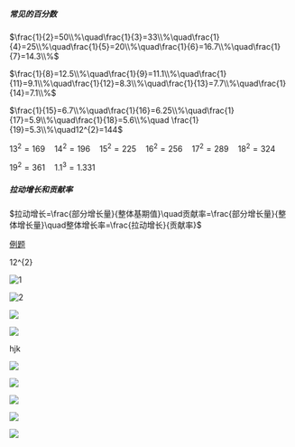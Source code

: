 ##### 常见的百分数

$\frac{1}{2}=50\\%\quad\frac{1}{3}=33\\%\quad\frac{1}{4}=25\\%\quad\frac{1}{5}=20\\%\quad\frac{1}{6}=16.7\\%\quad\frac{1}{7}=14.3\\%$

$\frac{1}{8}=12.5\\%\quad\frac{1}{9}=11.1\\%\quad\frac{1}{11}=9.1\\%\quad\frac{1}{12}=8.3\\%\quad\frac{1}{13}=7.7\\%\quad\frac{1}{14}=7.1\\%$

$\frac{1}{15}=6.7\\%\quad\frac{1}{16}=6.25\\%\quad\frac{1}{17}=5.9\\%\quad\frac{1}{18}=5.6\\%\quad \frac{1}{19}=5.3\\%\quad12^{2}=144$

$13^{2}=169\quad14^{2}=196\quad15^{2}=225\quad16^{2}=256\quad17^{2}=289\quad18^{2}=324$

$19^{2}=361\quad1.1^{3}=1.331$

##### 拉动增长和贡献率

$拉动增长=\frac{部分增长量}{整体基期值}\quad贡献率=\frac{部分增长量}{整体增长量}\quad整体增长率=\frac{拉动增长}{贡献率}$

[例题](http://www.offcn.com/xingce/2019/0606/11907.html)

12^{2}

![1](http://latex.codecogs.com/svg.latex?\frac{1}{2}=50\\%\quad\frac{1}{3}=33\\%\quad\frac{1}{4}=25\\%\quad\frac{1}{5}=20\\%\quad\frac{1}{6}=16.7\\%\quad\frac{1}{7}=14.3\\%)

![2](http://latex.codecogs.com/svg.latex?\frac{1}{8}=12.5\\%\quad\frac{1}{9}=11.1\\%\quad\frac{1}{11}=9.1\\%\quad\frac{1}{12}=8.3\\%\quad\frac{1}{13}=7.7\\%\quad\frac{1}{14}=7.1\\%)


![](http://latex.codecogs.com/svg.latex?\frac{1}{2}=50\\%\quad\frac{1}{3}=33\\%\quad\frac{1}{4}=25\\%\quad\frac{1}{5}=20\\%\quad\frac{1}{6}=16.7\\%\quad\frac{1}{7}=14.3\\%)


![](http://latex.codecogs.com/svg.latex?\frac{1}{2}=50\\%\quad\frac{1}{3}=33\\%\quad\frac{1}{4}=25\\%\quad\frac{1}{5}=20\\%\quad\frac{1}{6}=16.7\\%\quad\frac{1}{7}=14.3\\%)


hjk 

![](http://latex.codecogs.com/svg.latex?\frac{1}{8}=12.5\\%\quad\frac{1}{9}=11.1\\%\quad\frac{1}{11}=9.1\\%\quad\frac{1}{12}=8.3\\%\quad\frac{1}{13}=7.7\\%\quad\frac{1}{14}=7.1\\%)


![](http://latex.codecogs.com/svg.latex?\frac{1}{8}=12.5\\%\quad\frac{1}{9}=11.1\\%\quad\frac{1}{11}=9.1\\%\quad\frac{1}{12}=8.3\\%\quad\frac{1}{13}=7.7\\%\quad\frac{1}{14}=7.1\\%)

![](http://latex.codecogs.com/svg.latex?\frac{1}{15}=6.7\\%\quad\frac{1}{16}=6.25\\%\quad\frac{1}{17}=5.9\\%\quad\frac{1}{18}=5.6\\%\quad\frac{1}{19}=5.3\\%\quad12^{2}=144)

![](http://latex.codecogs.com/svg.latex?13^{2}=169\quad14^{2}=196\quad15^{2}=225\quad16^{2}=256\quad17^{2}=289\quad18^{2}=324)

![](http://latex.codecogs.com/svg.latex?19^{2}=361\quad1.1^{3}=1.331)